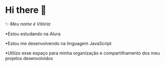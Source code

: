 # Hi there 🦋

✨ _Meu nome é Vitória_ 

•Estou estudando na Alura

•Estou me desenvolvendo na linguagem JavaScript

•Utilizo esse espaço para minha organização e compartilhamento dos meu projetos desenvolvidos
